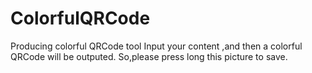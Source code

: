 # ColorfulQRCode
Producing colorful QRCode tool
Input your content ,and then  a colorful QRCode will be outputed.
So,please press long this picture to save.
